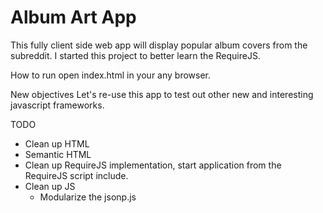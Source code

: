 Album Art App
=============

This fully client side web app will display popular album covers from the subreddit.
I started this project to better learn the RequireJS.

How to run
  open index.html in your any browser.

New objectives
Let's re-use this app to test out other new and interesting javascript frameworks.

TODO
 - Clean up HTML
  - Semantic HTML
  - Clean up RequireJS implementation, start application from the RequireJS script
  include.
  - Clean up JS
    - Modularize the jsonp.js


